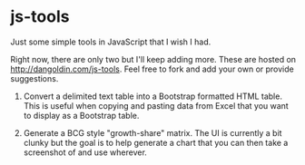 js-tools
========

Just some simple tools in JavaScript that I wish I had.

Right now, there are only two but I'll keep adding more. These are hosted on <a href="http://dangoldin.com/js-tools">http://dangoldin.com/js-tools</a>. Feel free to fork and add your own or provide suggestions.

1. Convert a delimited text table into a Bootstrap formatted HTML table. This is useful when copying and pasting data from Excel that you want to display as a Bootstrap table.

2. Generate a BCG style "growth-share" matrix. The UI is currently a bit clunky but the goal is to help generate a chart that you can then take a screenshot of and use wherever.